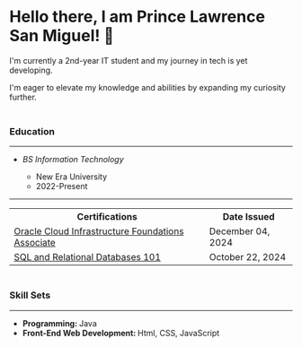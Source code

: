 <h1><br> Hello there, I am Prince Lawrence San Miguel! 👋 </h1>
<p>I'm currently a 2nd-year IT student and my journey in tech is yet developing.</p>

<p>I'm eager to elevate my knowledge and abilities by expanding my curiosity further.</p>


<h3><br>Education</h3>
<hr>
<ul>
  <li><i>BS Information Technology</i></li>
    <ul> 
      <li>New Era University</li>
      <li>2022-Present</li>
    </ul>
</ul>

<hr>
<table style="width:100%">
  <tr>
    <th>Certifications</th>
    <th>Date Issued</th>
  </tr>
  <tr> 
    <td><a href = "https://brm-certview.oracle.com/ords/certview/ecertificate?ssn=OC5417190&trackId=OCI2024FNDCFA&key=6786f78805fc7fd1d7ce4f5e24f74740706d5639"> Oracle Cloud Infrastructure Foundations Associate</a></td>
    <td>December 04, 2024</td>
  </tr>
  <tr>
    <td><a href = "https://courses.cognitiveclass.ai/certificates/49eaf3fe6f284bd3a94c4a8e69d79316"> SQL and Relational Databases 101 </a></td>
    <td>October 22, 2024</td>
  </tr>
</table>

<h3><br>Skill Sets</h3>
<hr>
<ul>
  <li><strong>Programming: </strong>Java</li>
  <li><strong>Front-End Web Development: </strong>Html, CSS, JavaScript</li>
</ul>
